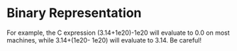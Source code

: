 # Binary Representation

For example, the C expression </code>(3.14+1e20)-1e20</code> will evaluate to 0.0 on most machines, while 3.14+(1e20- 1e20) will evaluate to 3.14. Be careful!
